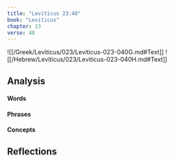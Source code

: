```yaml
---
title: "Leviticus 23:40"
book: "Leviticus"
chapter: 23
verse: 40
---
```

![[/Greek/Leviticus/023/Leviticus-023-040G.md#Text]]
![[/Hebrew/Leviticus/023/Leviticus-023-040H.md#Text]]

## Analysis

#### Words

#### Phrases

#### Concepts

## Reflections
